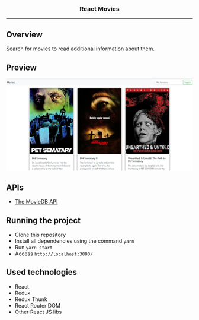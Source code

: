 <p align="center">
  <h3 align="center">React Movies</h3>
</p>

---

## Overview

Search for movies to read additional information about them.

## Preview

![preview-1](./preview-1.png)

## APIs

- [The MovieDB API](https://www.themoviedb.org/documentation/api)

## Running the project

- Clone this repository
- Install all dependencies using the command `yarn`
- Run `yarn start`
- Access `http://localhost:3000/`

## Used technologies

- React
- Redux
- Redux Thunk
- React Router DOM
- Other React JS libs
